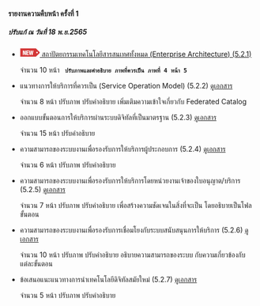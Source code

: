 #### รายงานความคืบหน้า ครั้งที่ 1

##### ปรับแก้ ณ วันที่ 18 พ.ย.2565

- [![new!](/doc/res/new2.png) สถาปัตยกรรมเทคโนโลยีสารสนเทศทั้งหมด (Enterprise Architecture) (5.2.1)](/doc/doc1-20221118/DoBiz-Interim1_Chp_1_20221114.pdf)

	จำนวน 10 หน้า
	<code> <b>ปรับภาพและคำอธิบาย ภาพที่ควรเป็น ภาพที่ 4 หน้า 5 </b> </code>


- แนวทางการให้บริการที่ควรเป็น (Service Operation Model) (5.2.2)
    [ดูเอกสาร](/doc/doc1-20221118/DoBiz-Interim1_Chp_2_20221114.pdf)

	จำนวน 8 หน้า
	ปรับภาพ ปรับคำอธิบาย เพิ่มเติมความเข้าใจเกี่ยวกับ Federated Catalog

- ออกแบบขั้นตอนการให้บริการผ่านระบบดิจิทัลที่เป็นมาตรฐาน (5.2.3)
    [ดูเอกสาร](/doc/doc1-20221114/DoBiz-Interim1_Chp_3_20221114.pdf)

	จำนวน 15 หน้า
	ปรับคำอธิบาย

- ความสามารถของระบบงานเพื่อรองรับการให้บริการผู้ประกอบการ (5.2.4)
    [ดูเอกสาร](/doc/doc1-20221114/DoBiz-Interim1_Chp_4_20221114.pdf)

	จำนวน 6 หน้า
	ปรับภาพ ปรับคำอธิบาย

- ความสามารถของระบบงานเพื่อรองรับการให้บริการโดยหน่วยงานเจ้าของใบอนุญาต/บริการ (5.2.5)
    [ดูเอกสาร](/doc/doc1-20221114/DoBiz-Interim1_Chp_5_20221114.pdf)

	จำนวน 7 หน้า
	ปรับภาพ ปรับคำอธิบาย เพื่อสร้างความชัดเจนในสิ่งที่จะเป็น โดยอธิบายเป็นโฟลขั้นตอน

- ความสามารถของระบบงานเพื่อรองรับการเชื่อมโยงกับระบบสนับสนุนการให้บริการ (5.2.6)
    [ดูเอกสาร](/doc/doc1-20221114/DoBiz-Interim1_Chp_6_20221114.pdf)

	จำนวน 10 หน้า
	ปรับภาพ ปรับคำอธิบาย อธิบายความสามารถของระบบ กับความเกี่ยวข้องกับแต่ละขั้นตอน

- ข้อเสนอแนะแนวทางการนําเทคโนโลยีดิจิทัลสมัยใหม่ (5.2.7)
    [ดูเอกสาร](/doc/doc1-20221114/DoBiz-Interim1_Chp_7_20221114.pdf)

	จำนวน 5 หน้า
	ปรับภาพ ปรับคำอธิบาย

